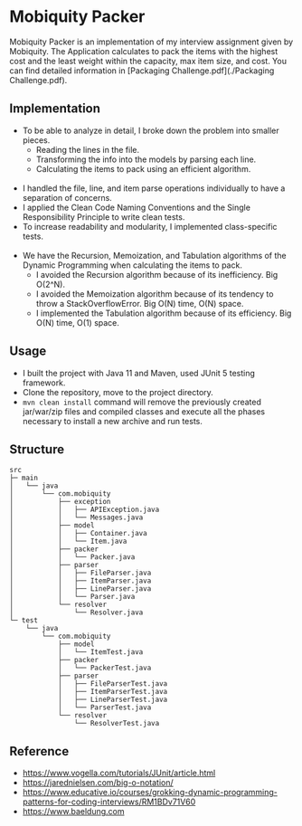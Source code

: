 # Mobiquity Packer
Mobiquity Packer is an implementation of my interview assignment given by Mobiquity. The Application calculates to pack the items with the highest cost and the least weight within the capacity, max item size, and cost. You can find detailed information in [Packaging Challenge.pdf](./Packaging Challenge.pdf). 

## Implementation
* To be able to analyze in detail, I broke down the problem into smaller pieces.
    * Reading the lines in the file. 
    * Transforming the info into the models by parsing each line. 
    * Calculating the items to pack using an efficient algorithm.
<br/><br/>
* I handled the file, line, and item parse operations individually to have a separation of concerns.
* I applied the Clean Code Naming Conventions and the Single Responsibility Principle to write clean tests.
* To increase readability and modularity, I implemented class-specific tests.
<br/><br/>
*  We have the Recursion, Memoization, and Tabulation algorithms of the Dynamic Programming when calculating the items to pack.
    *  I avoided the Recursion algorithm because of its inefficiency. Big O(2^N).
    *  I avoided the Memoization algorithm because of its tendency to throw a StackOverflowError. Big O(N) time, O(N) space.
    *  I implemented the Tabulation algorithm because of its efficiency. Big O(N) time, O(1) space.

## Usage
* I built the project with Java 11 and Maven, used JUnit 5 testing framework.
* Clone the repository, move to the project directory.
* ```mvn clean install``` command will remove the previously created jar/war/zip files and compiled classes and execute all the phases necessary to install a new archive and run tests.

## Structure
```
src
├─ main
│   └── java
│       └── com.mobiquity
│           ├── exception
│           │   ├── APIException.java
│           │   └── Messages.java
│           ├── model
│           │   ├── Container.java
│           │   └── Item.java
│           ├── packer
│           │   └── Packer.java
│           ├── parser
│           │   ├── FileParser.java
│           │   ├── ItemParser.java
│           │   ├── LineParser.java
│           │   └── Parser.java
│           └── resolver
│               └── Resolver.java
└─ test
    └── java
        └── com.mobiquity
            ├── model
            │   └── ItemTest.java
            ├── packer
            │   └── PackerTest.java
            ├── parser
            │   ├── FileParserTest.java
            │   ├── ItemParserTest.java
            │   ├── LineParserTest.java
            │   └── ParserTest.java
            └── resolver
                └── ResolverTest.java
```

## Reference
* https://www.vogella.com/tutorials/JUnit/article.html
* https://jarednielsen.com/big-o-notation/
* https://www.educative.io/courses/grokking-dynamic-programming-patterns-for-coding-interviews/RM1BDv71V60
* https://www.baeldung.com
